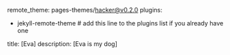 remote_theme: pages-themes/hacker@v0.2.0
plugins:
- jekyll-remote-theme # add this line to the plugins list if you already have one

title: [Eva]
description: [Eva is my dog]
